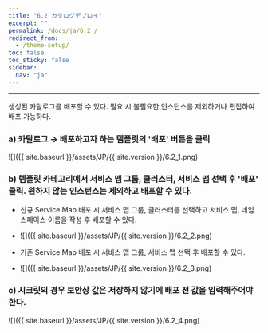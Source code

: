 ```yaml
---
title: "6.2 カタログデプロイ"
excerpt: ""
permalink: /docs/ja/6.2_/
redirect_from:
  - /theme-setup/
toc: false
toc_sticky: false
sidebar:
  nav: "ja"
---
```


---
생성된 카탈로그를 배포할 수 있다. 필요 시 불필요한 인스턴스를 제외하거나 편집하여 배포 가능하다.

### a\) 카탈로그 →  배포하고자 하는 템플릿의 '배포' 버튼을 클릭
![]({{ site.baseurl }}/assets/JP/{{ site.version }}/6.2_1.png)

### b\) 템플릿 카테고리에서 서비스 맵 그룹, 클러스터, 서비스 맵 선택 후 '배포' 클릭. 원하지 않는 인스턴스는 제외하고 배포할 수 있다.

* 신규 Service Map 배포 시 서비스 맵 그룹, 클러스터를 선택하고 서비스 맵, 네임스페이스 이름을 작성 후 배포할 수 있다.
* ![]({{ site.baseurl }}/assets/JP/{{ site.version }}/6.2_2.png)

* 기존 Service Map 배포 시 서비스 맵 그룹, 서비스 맵 선택 후 배포할 수 있다.
* ![]({{ site.baseurl }}/assets/JP/{{ site.version }}/6.2_3.png)

### c\) 시크릿의 경우 보안상 값은 저장하지 않기에 배포 전 값을 입력해주어야 한다.
![]({{ site.baseurl }}/assets/JP/{{ site.version }}/6.2_4.png)
